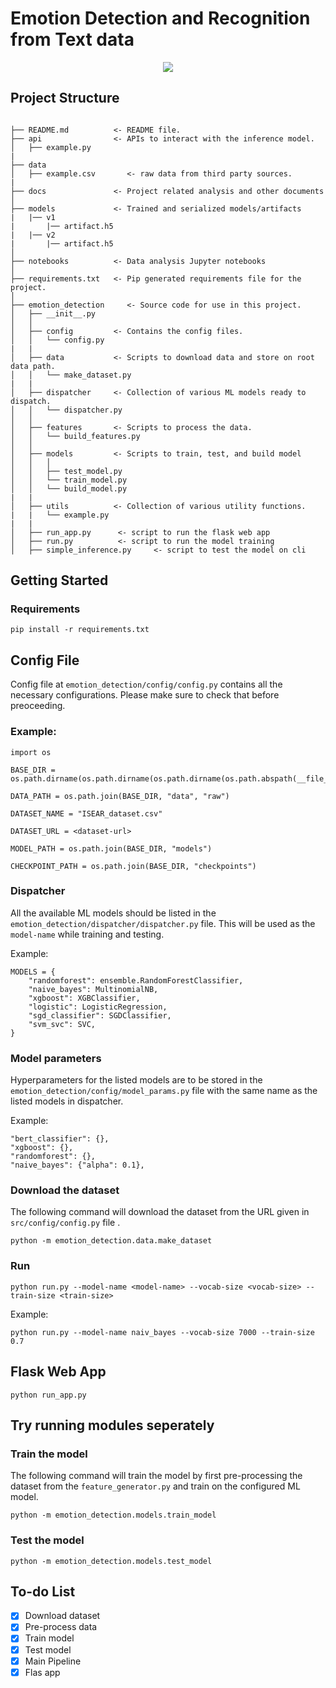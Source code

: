 # Emotion Detection and Recognition from Text data

<p align="center">
<img src="https://devblogs.microsoft.com/cse/wp-content/uploads/sites/55/2015/11/Figure_6_emoticons_on_scale.png"  />
</p>

## Project Structure

```

├── README.md          <- README file.
├── api                <- APIs to interact with the inference model.
│   ├── example.py
|
├── data
│   ├── example.csv       <- raw data from third party sources.
|
├── docs               <- Project related analysis and other documents
│
├── models             <- Trained and serialized models/artifacts
|   |── v1
|       |── artifact.h5
|   |── v2
|       |── artifact.h5
│
├── notebooks          <- Data analysis Jupyter notebooks
│
├── requirements.txt   <- Pip generated requirements file for the project.
│
├── emotion_detection     <- Source code for use in this project.
│   ├── __init__.py
│   │
│   ├── config         <- Contains the config files.
│   │   └── config.py
|   |
│   ├── data           <- Scripts to download data and store on root data path.
│   │   └── make_dataset.py
|   |
│   ├── dispatcher     <- Collection of various ML models ready to dispatch.
│   │   └── dispatcher.py
│   │
│   ├── features       <- Scripts to process the data.
│   │   └── build_features.py
│   │
│   ├── models         <- Scripts to train, test, and build model
│   │   │
│   │   ├── test_model.py
│   │   └── train_model.py
│   │   └── build_model.py
|   |
│   ├── utils          <- Collection of various utility functions.
|   |   └── example.py
|   |
│   ├── run_app.py      <- script to run the flask web app
│   ├── run.py          <- script to run the model training
│   ├── simple_inference.py     <- script to test the model on cli

```

## Getting Started

### Requirements

```
pip install -r requirements.txt
```

## Config File

Config file at `emotion_detection/config/config.py` contains all the necessary configurations. Please make sure to check that before preoceeding.

### Example:

```
import os

BASE_DIR = os.path.dirname(os.path.dirname(os.path.dirname(os.path.abspath(__file__))))

DATA_PATH = os.path.join(BASE_DIR, "data", "raw")

DATASET_NAME = "ISEAR_dataset.csv"

DATASET_URL = <dataset-url>

MODEL_PATH = os.path.join(BASE_DIR, "models")

CHECKPOINT_PATH = os.path.join(BASE_DIR, "checkpoints")

```

### Dispatcher

All the available ML models should be listed in the `emotion_detection/dispatcher/dispatcher.py` file. This will be used as the `model-name` while training and testing.

Example:

```
MODELS = {
    "randomforest": ensemble.RandomForestClassifier,
    "naive_bayes": MultinomialNB,
    "xgboost": XGBClassifier,
    "logistic": LogisticRegression,
    "sgd_classifier": SGDClassifier,
    "svm_svc": SVC,
}
```

### Model parameters

Hyperparameters for the listed models are to be stored in the `emotion_detection/config/model_params.py` file with the same name as the listed models in dispatcher.

Example:

```
"bert_classifier": {},
"xgboost": {},
"randomforest": {},
"naive_bayes": {"alpha": 0.1},
```

### Download the dataset

The following command will download the dataset from the URL given in `src/config/config.py` file .

```
python -m emotion_detection.data.make_dataset
```

### Run

```
python run.py --model-name <model-name> --vocab-size <vocab-size> --train-size <train-size>
```

Example:

```
python run.py --model-name naiv_bayes --vocab-size 7000 --train-size 0.7
```

## Flask Web App

```
python run_app.py
```

## Try running modules seperately

### Train the model

The following command will train the model by first pre-processing the dataset from the `feature_generator.py` and train on the configured ML model.

```
python -m emotion_detection.models.train_model
```

### Test the model

```
python -m emotion_detection.models.test_model

```

## To-do List

- [x] Download dataset
- [x] Pre-process data
- [x] Train model
- [x] Test model
- [x] Main Pipeline
- [x] Flas app

